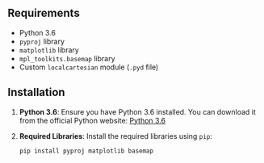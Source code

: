 ## Requirements

- Python 3.6
- `pyproj` library
- `matplotlib` library
- `mpl_toolkits.basemap` library
- Custom `localcartesian` module (`.pyd` file)

## Installation

1. **Python 3.6**:
   Ensure you have Python 3.6 installed. You can download it from the official Python website: [Python 3.6](https://www.python.org/downloads/release/python-360/)

2. **Required Libraries**:
   Install the required libraries using `pip`:

   ```bash
   pip install pyproj matplotlib basemap
